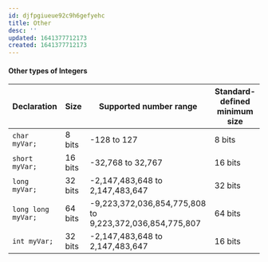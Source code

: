 ```yaml
---
id: djfpgiueue92c9h6gefyehc
title: Other
desc: ''
updated: 1641377712173
created: 1641377712173
---
```



#### Other types of Integers

| Declaration        | Size    | Supported number range                                  | Standard-defined minimum size |
| ------------------ | ------- | ------------------------------------------------------- | ----------------------------- |
| `char myVar;`      | 8 bits  | -128 to 127                                             | 8 bits                        |
| `short myVar;`     | 16 bits | -32,768 to 32,767                                       | 16 bits                       |
| `long myVar;`      | 32 bits | -2,147,483,648 to 2,147,483,647                         | 32 bits                       |
| `long long myVar;` | 64 bits | -9,223,372,036,854,775,808 to 9,223,372,036,854,775,807 | 64 bits                       |
| `int myVar;`       | 32 bits | -2,147,483,648 to 2,147,483,647                         | 16 bits                       |
